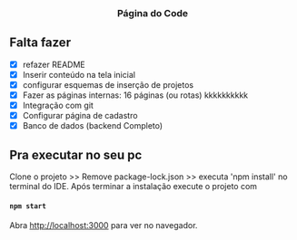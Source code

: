 <p align="center">
<img src=""/>
<h3 align="center">Página do Code</h3>
</p> 

## Falta fazer
- [x] refazer README
- [x] Inserir conteúdo na tela inicial
- [x] configurar esquemas de inserção de projetos
- [x] Fazer as páginas internas: 16 páginas (ou rotas) kkkkkkkkkk
- [x] Integração com git
- [x] Configurar página de cadastro
- [x] Banco de dados (backend Completo)

## Pra executar no seu pc
Clone o projeto >> Remove package-lock.json >> executa 'npm install' no terminal do IDE.
Após terminar a instalação execute o projeto com
#### `npm start`
Abra [http://localhost:3000](http://localhost:3000) para ver no navegador.
